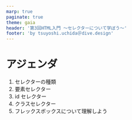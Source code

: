 ```yaml
---
marp: true
paginate: true
theme: gaia
header: '第3回HTML入門 ～セレクターについて学ぼう～'
footer: 'by tsuyoshi.uchida＠dive.design'
---
```


# アジェンダ

1. セレクターの種類
2. 要素セレクター
3. id セレクター
4. クラスセレクター
5. フレックスボックスについて理解しよう
